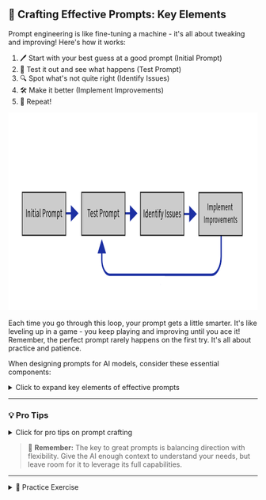 ## 🎯 Crafting Effective Prompts: Key Elements

Prompt engineering is like fine-tuning a machine - it's all about tweaking and improving! Here's how it works:

1. 🖊️ Start with your best guess at a good prompt (Initial Prompt)
2. 🧪 Test it out and see what happens (Test Prompt)
3. 🔍 Spot what's not quite right (Identify Issues) 
4. 🛠️ Make it better (Implement Improvements)
5. 🔄 Repeat!

<img src="Prompt_Flowchart.png" alt="prompt flowchart" width="1000" height="400">


Each time you go through this loop, your prompt gets a little smarter. It's like leveling up in a game - you keep playing and improving until you ace it! Remember, the perfect prompt rarely happens on the first try. It's all about practice and patience.


When designing prompts for AI models, consider these essential components:

<details>
<summary>Click to expand key elements of effective prompts</summary>

### 🔍 Clear Objective
Precisely define your desired outcome or task.

> **Example:** "Generate a list of 10 creative writing prompts for high school students."

### 🎭 Role Assignment
Give the AI a specific persona to guide its response style.

> **Example:** "You are a creative writing instructor..."

### 🌍 Contextual Background
Provide relevant information to frame the task.

> **Example:** "These prompts will be used in a summer writing workshop for teens."

### 📝 Step-by-Step Instructions
Break down complex tasks into manageable parts.

> **Example:** "First, brainstorm themes suitable for teens. Then, create prompts that..."

### 📊 Output Format
Specify how you want the information presented.

> **Example:** "Present each prompt as a numbered list item with a brief explanation."

### 🚧 Constraints and Parameters
Set clear boundaries for the AI's response.

> **Example:** "Each prompt should be 1-2 sentences long and appropriate for ages 14-18."

</details>

---

### 💡 Pro Tips

<details>
<summary>Click for pro tips on prompt crafting</summary>

- While including a role and clear objective is highly recommended for most prompts, it's not always mandatory.
- The most effective prompts provide sufficient guidance while allowing the AI some creative flexibility.
- Tailor your prompt structure to your specific needs for optimal results!

</details>

> 🔑 **Remember:** The key to great prompts is balancing direction with flexibility. Give the AI enough context to understand your needs, but leave room for it to leverage its full capabilities.

---

<details>
<summary>📝 Practice Exercise</summary>

Try crafting a prompt using the elements discussed above. Choose a topic you're interested in and create a prompt that includes:

1. A clear objective
2. A role for the AI
3. Contextual background
4. Step-by-step instructions
5. Desired output format
6. Any relevant constraints

</details>
